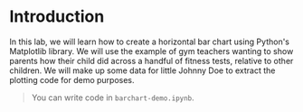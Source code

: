 # Introduction

In this lab, we will learn how to create a horizontal bar chart using Python's Matplotlib library. We will use the example of gym teachers wanting to show parents how their child did across a handful of fitness tests, relative to other children. We will make up some data for little Johnny Doe to extract the plotting code for demo purposes.

> You can write code in `barchart-demo.ipynb`.
